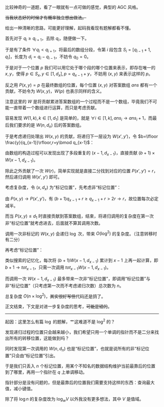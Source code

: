 比较神奇的一道题，看了一眼就有一点可做的感觉，典型的 AGC 风格。

~~当我状态好的时候才有概率独立想出做法。~~

给出一种清晰的思路，可能更好理解，起码我看现有题解都看不懂。

首先对于 $q_i\ge q_{i+1}$，去除 $q_i$，随便做一下。

于是有了条件 $\forall q_i<q_{i+1}$，将最后的数组分段，令第 $i$ 段包含 $S_i=[q_{i-1}+1,q_i]$，长度为 $d_i=q_i-q_{i-1}$，不妨令 $q_0=0$。

于是对于一个位置 $p$ 我们可以用它处于哪个段的哪个位置来表示，即存在唯一的 $x,y$，使得 $p\in S_x,y\in[1,d_x],p=q_{x-1}+y$，不妨用 $(x,y)$ 来表示这样的 $p$。

反之用 $P(x,y)=p$ 在最终数组的位置，每个位置 $(x,y)$ 对答案数组 $ans$ 都有一个贡献，不妨令为 $W(x,y)$，$W(p)$ 也表示同样的含义。

注意这里的 $W$ 是将贡献累进答案数组的一个过程而不是一个数组，毕竟我们不可能一直带着一个数组进行运算，而只是考虑贡献。

容易发现 $W(1,k),k\in[1,d_1]$ 是简单的，就是 $\forall i\in[1,k],ans_i\to ans_i+1$，而最后我们要求的是 $W(n,d_n)$ 后的答案数组。

于是考虑递归处理出 $W(x,y)$ 的贡献，将递归下一层设为 $W(x',y')$，令 $b=\lfloor \frac{y}{q_{x-1}}\rfloor,r=y\bmod q_{x-1}$：

由数组的构造过程可以发现出现了多段重复的 $(x-1,d_{x-1})$，直接贡献 $(b+1)\times W(x-1,d_{x-1})$。
  
除此之外贡献了一次 $W(r)$，简单实现就是直接二分找到对应的位置 $P(x',y')=r$，然后递归调用 $W(x',y')$ 即可。

考虑复杂度，令 $(x,d_x)$ 为“标记位置”，先考虑非“标记位置”：

由 $P(x,y)\to P(x',y')$，有 $(b+1)q_{x-1}+r\ge q_{x-1}+r> 2r\to r$，故位置每次必定减半。

而当 $P(x,y)\le d_1$ 时直接贡献到答案数组，结束，将递归调用的复杂度在第一次非“标记位置”就考虑进去，后面就不算其调用次数。

调用一次非标记的 $W(x,y)$ 会递归 $\log$ 次，带来 $O(\log^2)$ 的复杂度。（注意转移时有二分）

再考虑“标记位置”：

类似搜索的记忆化，每次将 $(b+1)W(x-1,d_{x-1})$ 累计到 $x-1$ 上再一起计算，即 $b+1\to tot_{x-1}$，只需一次调用 $tot_{x-1}W(x-1,d_{x-1})$。

而调用一次 $W(x-1,d_{x-1})$ 最多带来一次非“标记位置”，即调用“标记位置”与非“标记位置”（只考虑第一次而不考虑递归次数）总次数为 $n$。

总复杂度 $O(n\times\log^2)$，~~其实很好写但~~代码还是鸽了。

正文结束，下文是对进一步复杂度的思考，~~可能是错的~~。

------------

起因：这里怎么有篇 $\log$ 的题解，艹这难道不是 $\log^2$ 的？

发现递归过程的位置只会越来越小，我们希望只用一个单调的指针而不是二分来找出所有的转移位置，这能做到吗？

同时发现第一次调用的 $W(n,d_n)$ 也是“标记位置”，也就是说所有的非“标记位置”只会由“标记位置”引出。

于是我们只丢入 $n$ 个标记位置，用某个不知名的数据结构维护当前最靠后的位置到了哪里，再用一个指针在 $q$ 上单调移动。

指针部分是没有问题的，但是最靠后的位置我们需要支持这样的东西：查询最大值，减小键值。

除了将 $\log n$ 的复杂度改为 $\log_wV$ 以外我没有更多想法，其中 $V$ 是值域。